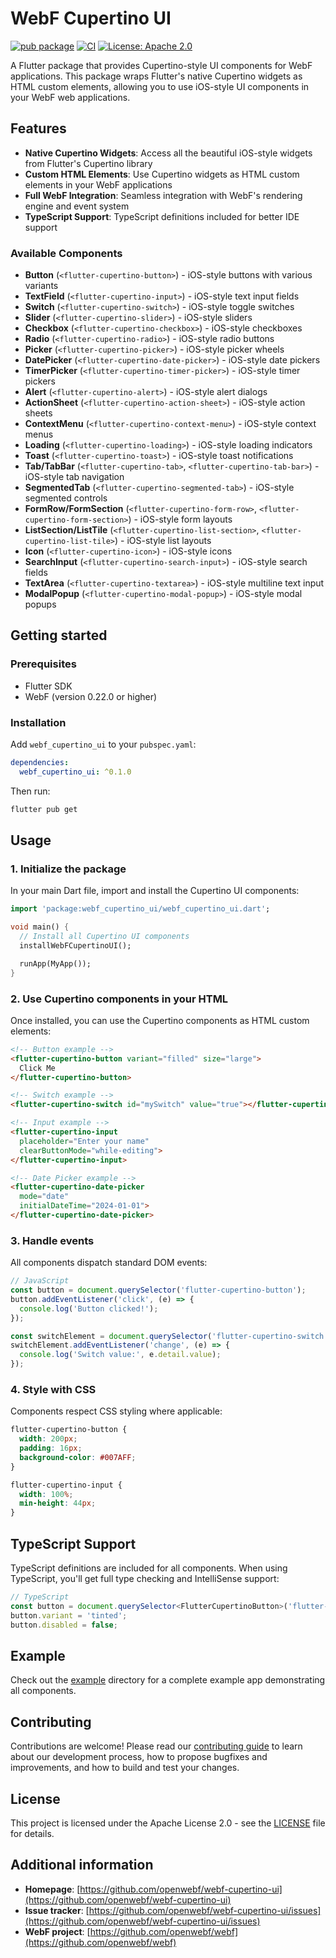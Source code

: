 # WebF Cupertino UI

[![pub package](https://img.shields.io/pub/v/webf_cupertino_ui.svg)](https://pub.dev/packages/webf_cupertino_ui)
[![CI](https://github.com/openwebf/webf-cupertino-ui/actions/workflows/ci.yml/badge.svg)](https://github.com/openwebf/webf-cupertino-ui/actions/workflows/ci.yml)
[![License: Apache 2.0](https://img.shields.io/badge/License-Apache%202.0-blue.svg)](https://opensource.org/licenses/Apache-2.0)

A Flutter package that provides Cupertino-style UI components for WebF applications. This package
wraps Flutter's native Cupertino widgets as HTML custom elements, allowing you to use iOS-style UI
components in your WebF web applications.

## Features

- **Native Cupertino Widgets**: Access all the beautiful iOS-style widgets from Flutter's Cupertino
  library
- **Custom HTML Elements**: Use Cupertino widgets as HTML custom elements in your WebF applications
- **Full WebF Integration**: Seamless integration with WebF's rendering engine and event system
- **TypeScript Support**: TypeScript definitions included for better IDE support

### Available Components

- **Button** (`<flutter-cupertino-button>`) - iOS-style buttons with various variants
- **TextField** (`<flutter-cupertino-input>`) - iOS-style text input fields
- **Switch** (`<flutter-cupertino-switch>`) - iOS-style toggle switches
- **Slider** (`<flutter-cupertino-slider>`) - iOS-style sliders
- **Checkbox** (`<flutter-cupertino-checkbox>`) - iOS-style checkboxes
- **Radio** (`<flutter-cupertino-radio>`) - iOS-style radio buttons
- **Picker** (`<flutter-cupertino-picker>`) - iOS-style picker wheels
- **DatePicker** (`<flutter-cupertino-date-picker>`) - iOS-style date pickers
- **TimerPicker** (`<flutter-cupertino-timer-picker>`) - iOS-style timer pickers
- **Alert** (`<flutter-cupertino-alert>`) - iOS-style alert dialogs
- **ActionSheet** (`<flutter-cupertino-action-sheet>`) - iOS-style action sheets
- **ContextMenu** (`<flutter-cupertino-context-menu>`) - iOS-style context menus
- **Loading** (`<flutter-cupertino-loading>`) - iOS-style loading indicators
- **Toast** (`<flutter-cupertino-toast>`) - iOS-style toast notifications
- **Tab/TabBar** (`<flutter-cupertino-tab>`, `<flutter-cupertino-tab-bar>`) - iOS-style tab
  navigation
- **SegmentedTab** (`<flutter-cupertino-segmented-tab>`) - iOS-style segmented controls
- **FormRow/FormSection** (`<flutter-cupertino-form-row>`, `<flutter-cupertino-form-section>`) -
  iOS-style form layouts
- **ListSection/ListTile** (`<flutter-cupertino-list-section>`, `<flutter-cupertino-list-tile>`) -
  iOS-style list layouts
- **Icon** (`<flutter-cupertino-icon>`) - iOS-style icons
- **SearchInput** (`<flutter-cupertino-search-input>`) - iOS-style search fields
- **TextArea** (`<flutter-cupertino-textarea>`) - iOS-style multiline text input
- **ModalPopup** (`<flutter-cupertino-modal-popup>`) - iOS-style modal popups

## Getting started

### Prerequisites

- Flutter SDK
- WebF (version 0.22.0 or higher)

### Installation

Add `webf_cupertino_ui` to your `pubspec.yaml`:

```yaml
dependencies:
  webf_cupertino_ui: ^0.1.0
```

Then run:

```bash
flutter pub get
```

## Usage

### 1. Initialize the package

In your main Dart file, import and install the Cupertino UI components:

```dart
import 'package:webf_cupertino_ui/webf_cupertino_ui.dart';

void main() {
  // Install all Cupertino UI components
  installWebFCupertinoUI();

  runApp(MyApp());
}
```

### 2. Use Cupertino components in your HTML

Once installed, you can use the Cupertino components as HTML custom elements:

```html
<!-- Button example -->
<flutter-cupertino-button variant="filled" size="large">
  Click Me
</flutter-cupertino-button>

<!-- Switch example -->
<flutter-cupertino-switch id="mySwitch" value="true"></flutter-cupertino-switch>

<!-- Input example -->
<flutter-cupertino-input
  placeholder="Enter your name"
  clearButtonMode="while-editing">
</flutter-cupertino-input>

<!-- Date Picker example -->
<flutter-cupertino-date-picker
  mode="date"
  initialDateTime="2024-01-01">
</flutter-cupertino-date-picker>
```

### 3. Handle events

All components dispatch standard DOM events:

```javascript
// JavaScript
const button = document.querySelector('flutter-cupertino-button');
button.addEventListener('click', (e) => {
  console.log('Button clicked!');
});

const switchElement = document.querySelector('flutter-cupertino-switch');
switchElement.addEventListener('change', (e) => {
  console.log('Switch value:', e.detail.value);
});
```

### 4. Style with CSS

Components respect CSS styling where applicable:

```css
flutter-cupertino-button {
  width: 200px;
  padding: 16px;
  background-color: #007AFF;
}

flutter-cupertino-input {
  width: 100%;
  min-height: 44px;
}
```

## TypeScript Support

TypeScript definitions are included for all components. When using TypeScript, you'll get full type
checking and IntelliSense support:

```typescript
// TypeScript
const button = document.querySelector<FlutterCupertinoButton>('flutter-cupertino-button');
button.variant = 'tinted';
button.disabled = false;
```

## Example

Check out the [example](example/) directory for a complete example app demonstrating all components.

## Contributing

Contributions are welcome! Please read our [contributing guide](CONTRIBUTING.md) to learn about our development process, how to propose bugfixes and improvements, and how to build and test your changes.

## License

This project is licensed under the Apache License 2.0 - see the [LICENSE](LICENSE) file for details.

## Additional information

- **Homepage**: [https://github.com/openwebf/webf-cupertino-ui](https://github.com/openwebf/webf-cupertino-ui)
- **Issue tracker**: [https://github.com/openwebf/webf-cupertino-ui/issues](https://github.com/openwebf/webf-cupertino-ui/issues)
- **WebF project**: [https://github.com/openwebf/webf](https://github.com/openwebf/webf)
